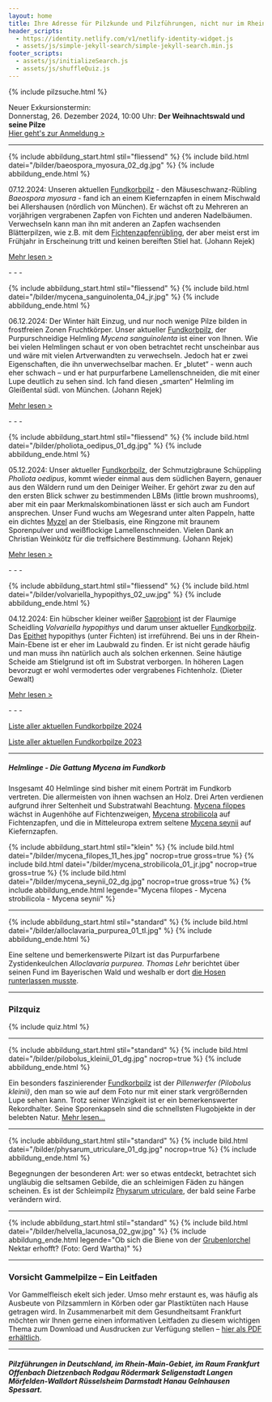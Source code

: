 ```yaml
---
layout: home
title: Ihre Adresse für Pilzkunde und Pilzführungen, nicht nur im Rhein-Main-Gebiet
header_scripts:
  - https://identity.netlify.com/v1/netlify-identity-widget.js
  - assets/js/simple-jekyll-search/simple-jekyll-search.min.js
footer_scripts:
  - assets/js/initializeSearch.js
  - assets/js/shuffleQuiz.js
---
```

 {% include pilzsuche.html %}

Neuer Exkursionstermin:\
Donnerstag, 26. Dezember 2024, 10:00 Uhr: **Der Weihnachtswald und seine Pilze**\
[Hier geht's zur Anmeldung >](/termine)

- - -

{% include abbildung_start.html stil="fliessend" %}
{% include bild.html datei="/bilder/baeospora_myosura_02_dg.jpg" %}
{% include abbildung_ende.html %}

07.12.2024: Unseren aktuellen [Fundkorbpilz](AA "Glossar-") - den Mäuseschwanz-Rübling *Baeospora myosura* - fand ich an einem Kiefernzapfen in einem Mischwald bei Allershausen (nördlich von München). Er wächst oft zu Mehreren an vorjährigen vergrabenen Zapfen von Fichten und anderen Nadelbäumen. Verwechseln kann man ihn mit anderen an Zapfen wachsenden Blätterpilzen, wie z.B. mit dem [Fichtenzapfenrübling](/pilze/strobilurus-esculentus-fichtenzapfenrübling), der aber meist erst im Frühjahr in Erscheinung tritt und keinen bereiften Stiel hat. (Johann Rejek)

[Mehr lesen >](/pilze/baeospora-myosura-mäuseschwanz-rübling)

<div style="clear:  both"></div>
- - -

{% include abbildung_start.html stil="fliessend" %}
{% include bild.html datei="/bilder/mycena_sanguinolenta_04_jr.jpg" %}
{% include abbildung_ende.html %}

06.12.2024: Der Winter hält Einzug, und nur noch wenige Pilze bilden in frostfreien Zonen Fruchtkörper. Unser aktueller [Fundkorbpilz](AA "Glossar-"), der Purpurschneidige Helmling *Mycena sanguinolenta* ist einer von Ihnen. Wie bei vielen Helmlingen schaut er von oben betrachtet recht unscheinbar aus und wäre mit vielen Artverwandten zu verwechseln. Jedoch hat er zwei Eigenschaften, die ihn unverwechselbar machen. Er „blutet“ - wenn auch eher schwach – und er hat purpurfarbene Lamellenschneiden, die mit einer Lupe deutlich zu sehen sind. Ich fand diesen „smarten“ Helmling im Gleißental südl. von München. (Johann Rejek)

[Mehr lesen >](/pilze/mycena-sanguinolenta-purpurschneidiger-helmling)

<div style="clear:  both"></div>
- - -

{% include abbildung_start.html stil="fliessend" %}
{% include bild.html datei="/bilder/pholiota_oedipus_01_dg.jpg" %}
{% include abbildung_ende.html %}

05.12.2024: Unser aktueller [Fundkorbpilz](AA "Glossar-"), der Schmutzigbraune Schüppling *Pholiota oedipus*, kommt wieder einmal aus dem südlichen Bayern, genauer aus den Wäldern rund um den Deiniger Weiher. Er gehört zwar zu den auf den ersten Blick schwer zu bestimmenden LBMs (little brown mushrooms), aber mit ein paar Merkmalskombinationen lässt er sich auch am Fundort ansprechen.
Unser Fund wuchs am Wegesrand unter alten Pappeln, hatte ein dichtes [Myzel](Myzel "Glossar") an der Stielbasis, eine Ringzone mit braunem Sporenpulver und weißflockige Lamellenschneiden. Vielen Dank an Christian Weinkötz für die treffsichere Bestimmung. (Johann Rejek)

[Mehr lesen >](/pilze/pholiota-oedipus-schmutzigbrauner-schüppling)

<div style="clear:  both"></div>
- - - 

{% include abbildung_start.html stil="fliessend" %}
{% include bild.html datei="/bilder/volvariella_hypopithys_02_uw.jpg" %}
{% include abbildung_ende.html %}

04.12.2024: Ein hübscher kleiner weißer [Saprobiont](saprobiontisch "Glossar") ist der Flaumige Scheidling *Volvariella hypopithys* und darum unser aktueller [Fundkorbpilz](AA "Glossar-"). Das [Epithet](Epithet "Glossar") hypopithys (unter Fichten) ist irreführend. Bei uns in der Rhein-Main-Ebene ist er eher im Laubwald zu finden. Er ist nicht gerade häufig und man muss ihn natürlich auch als solchen erkennen. Seine häutige Scheide am Stielgrund ist oft im Substrat verborgen. In höheren Lagen bevorzugt er wohl vermodertes oder vergrabenes Fichtenholz. (Dieter Gewalt)

[Mehr lesen >](/pilze/volvariella-hypopithys-flaumiger-scheidling)

<div style="clear:  both"></div>
- - -

[Liste aller aktuellen Fundkorbpilze 2024](/artikel/liste-aller-aktuellen-fundkorbpilze-2024.html)

[Liste aller aktuellen Fundkorbpilze 2023](/artikel/liste-aller-aktuellen-fundkorbpilze-2023.html)

- - -

##### Helmlinge - Die Gattung *Mycena* im Fundkorb

Insgesamt 40 Helmlinge sind bisher mit einem Porträt im Fundkorb vertreten. Die allermeisten von ihnen wachsen an Holz. Drei Arten verdienen aufgrund ihrer Seltenheit und Substratwahl Beachtung. [Mycena filopes](/pilze/mycena-filopes-zerbrechlicher-fadenhelmling) wächst in Augenhöhe auf Fichtenzweigen, [Mycena strobilicola](/pilze/mycena-strobilicola-fichtenzapfenhelmling) auf Fichtenzapfen, und die in Mitteleuropa extrem seltene [Mycena seynii](/pilze/mycena-seynii-mediterraner-kiefernzapfenhelmling) auf Kiefernzapfen.

{% include abbildung_start.html stil="klein" %}
{% include bild.html datei="/bilder/mycena_filopes_11_hes.jpg" nocrop=true gross=true %}
{% include bild.html datei="/bilder/mycena_strobilicola_01_jr.jpg" nocrop=true gross=true %}
{% include bild.html datei="/bilder/mycena_seynii_02_dg.jpg" nocrop=true gross=true %}
{% include abbildung_ende.html legende="Mycena filopes - Mycena strobilicola - Mycena seynii" %}

- - -

{% include abbildung_start.html stil="standard" %}
{% include bild.html datei="/bilder/alloclavaria_purpurea_01_tl.jpg" %}
{% include abbildung_ende.html %}

Eine seltene und bemerkenswerte Pilzart ist das Purpurfarbene Zystidenkeulchen *Alloclavaria purpurea*. *Thomas Lehr* berichtet über seinen Fund im Bayerischen Wald und weshalb er dort [die Hosen runterlassen musste](/pilze/alloclavaria-purpurea-purpurfarbenes-zystidenkeulchen).

- - -

### Pilzquiz

{% include quiz.html %}

- - -

{% include abbildung_start.html stil="standard" %}
{% include bild.html datei="/bilder/pilobolus_kleinii_01_dg.jpg" nocrop=true %}
{% include abbildung_ende.html %}

Ein besonders faszinierender [Fundkorbpilz](AA "Glossar-") ist der *Pillenwerfer (Pilobolus kleinii)*, den man so wie auf dem Foto nur mit einer stark vergrößernden Lupe sehen kann. Trotz seiner Winzigkeit ist er ein bemerkenswerter Rekordhalter. Seine Sporenkapseln sind die schnellsten Flugobjekte in der belebten Natur. [Mehr lesen...](/pilze/pilobolus-kleinii-pillenwerfer)

- - -

{% include abbildung_start.html stil="standard" %}
{% include bild.html datei="/bilder/physarum_utriculare_01_dg.jpg" nocrop=true %}
{% include abbildung_ende.html %}

Begegnungen der besonderen Art: wer so etwas entdeckt, betrachtet sich ungläubig die seltsamen Gebilde, die an schleimigen Fäden zu hängen scheinen. Es ist der Schleimpilz [Physarum utriculare](/pilze/physarum-utriculare-fadenfruchtschleimpilz), der bald seine Farbe verändern wird.

- - -

{% include abbildung_start.html stil="standard" %}
{% include bild.html datei="/bilder/helvella_lacunosa_02_gw.jpg" %}
{% include abbildung_ende.html legende="Ob sich die Biene von der <a href='/pilze/helvella-lacunosa-grubenlorchel'>Grubenlorchel</a> Nektar erhofft?  (Foto: Gerd Wartha)" %}

- - -

### Vorsicht Gammelpilze – Ein Leitfaden

Vor Gammelfleisch ekelt sich jeder. Umso mehr erstaunt es, was häufig als Ausbeute von Pilzsammlern in Körben oder gar Plastiktüten nach Hause getragen wird. In Zusammenarbeit mit dem Gesundheitsamt Frankfurt möchten wir Ihnen gerne einen informativen Leitfaden zu diesem wichtigen Thema zum Download und Ausdrucken zur Verfügung stellen – [hier als PDF erhältlich](/assets/docs/Fundkorb.de-Gammelpilze.pdf).

- - -

##### Pilzführungen in Deutschland, im Rhein-Main-Gebiet, im Raum Frankfurt Offenbach Dietzenbach Rodgau Rödermark Seligenstadt Langen Mörfelden-Walldort Rüsselsheim Darmstadt Hanau Gelnhausen Spessart.